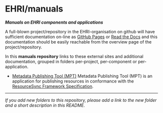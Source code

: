 # EHRI/manuals
***Manuals on EHRI components and applications***

A full-blown project/repository in the EHRI-organisation 
on github will have sufficient documentation
on-line as [GitHub Pages](https://pages.github.com/) or
[Read the Docs](https://readthedocs.org/) and this
documentation should be easily reachable from the
overview page of the project/repository.

In this **manuals repository** links to these
external sites and additional documentation,
grouped in folders per-project, per-component or per-application.

- [Metadata Publishing Tool (MPT)](https://github.com/EHRI/manuals/tree/master/MPT)
Metadata Publishing Tool (MPT) is an application 
for publishing resources in conformance with the 
[ResourceSync Framework Specification](http://www.openarchives.org/rs/resourcesync).
 

___
*If you add new folders to this repository, please add a link
to the new folder and a short description in this README.*